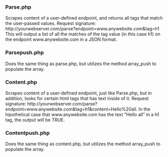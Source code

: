 <h3>Parse.php</h3> Scrapes content of a user-defined endpoint, and returns all tags that match the user-passed values.
Request signature: http://yourwebserver.com/parse?endpoint=www.anywebsite.com&tag=h1
This will output a list of all the matches of the tag value (in this case h1) on the endpoint www.anywebsite.com in a JSON format.

<h3>Parsepush.php</h3> Does the same thing as parse.php, but utilizes the method array_push to populate the array.

<h3>Content.php</h3> Scrapes content of a user-defined endpoint, just like Parse.php, but in addition, looks for certain html tags that has text inside of it.
Request signature: http://yourwebserver.com/parse?endpoint=www.anywebsite.com&tag=h1&content=Hello%20all.
In the hipothetical case that www.anywebsite.com has the text "Hello all" in a h1 tag, the output will be TRUE.

<h3>Contentpush.php</h3> Does the same thing as content.php, but utilizes the method array_push to populate the array.
